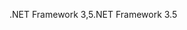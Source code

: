 <span data-ttu-id="c6dc4-101">.NET Framework 3,5</span><span class="sxs-lookup"><span data-stu-id="c6dc4-101">.NET Framework 3.5</span></span>